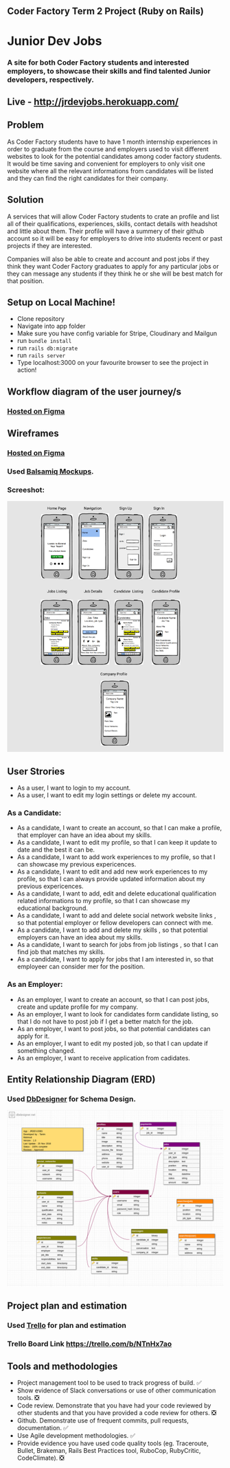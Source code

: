 ## Coder Factory Term 2 Project (Ruby on Rails)
# Junior Dev Jobs
### A site for both Coder Factory students and interested employers, to showcase their skills and find talented Junior developers, respectively.
## Live - http://jrdevjobs.herokuapp.com/

## Problem

As Coder Factory students have to have 1 month internship experiences in order to graduate from the course and employers used to visit different websites to look for the potential candidates among coder factory students. It would be time saving and convenient for employers to only visit one website where all the relevant informations from candidates will be listed and they can find the right candidates for their company.

## Solution

A services that will allow Coder Factory students to crate an profile and list all of their qualifications, experiences, skills, contact details with headshot and little about them. Their profile will have a summery of their github account so it will be easy for employers to drive into students recent or past projects if they are interested.

Companies will also be able to create and account and post jobs if they think they want Coder Factory graduates to apply for any particular jobs or they can message any students if they think he or she will be best match for that position.

## Setup on Local Machine!

* Clone repository
* Navigate into app folder
* Make sure you have config variable for Stripe, Cloudinary and Mailgun
* run ```bundle install```
* run ```rails db:migrate```
* run ```rails server```
* Type localhost:3000 on your favourite browser to see the project in action!

## Workflow diagram of the user journey/s

### [Hosted on Figma](https://www.figma.com/file/ITvhnOhJkzG3xJcFedHzBERt/user-stories)

## Wireframes

### [Hosted on Figma](https://www.figma.com/file/gBwzE8HMUwDQ2DsI6itn4CE1/wireframes)

### Used [Balsamiq Mockups](https://balsamiq.com/products/mockups/).

### Screeshot:

![Job](/wireframes/wireframes.png "Job")

## User Strories
* As a user, I want to login to my account.
* As a user, I want to edit my login settings or delete my account.

### As a Candidate:

* As a candidate, I want to create an account, so that I can make a profile, that employer can have an idea about my skills.
* As a candidate, I want to edit my profile, so that I can keep it update to date and the best it can be.
* As a candidate, I want to add work experiences to my profile, so that I can showcase my previous expericences.
* As a candidate, I want to edit and add new work experiences to my profile, so that I can always provide updated information about my previous expericences.
* As a candidate, I want to add, edit and delete educational qualification related informations to my profile, so that I can showcase my educational background.
* As a candidate, I want to add and delete social network website links , so that potential employer or fellow developers can connect with me.
* As a candidate, I want to add and delete my skills , so that potential employers can have an idea about my skills.
* As a candidate, I want to search for jobs from job listings , so that I can find job that matches my skills.
* As a candidate, I want to apply for jobs that I am interested in, so that employeer can consider mer for the position.

### As an Employer:

* As an employer, I want to create an account, so that I can post jobs, create and update profile for my company.
* As an employer, I want to look for candidates form candidate listing, so that I do not have to post job if I get a better match for the job.
* As an employer, I want to post jobs, so that potential candidates can apply for it.
* As an employer, I want to edit my posted job, so that I can update if something changed.
* As an employer, I want to receive application from cadidates.

## Entity Relationship Diagram (ERD)

### Used [DbDesigner](https://dbdesigner.net/) for Schema Design.

![Schema](/wireframes/schema.png "Schema")

## Project plan and estimation

### Used [Trello](https://trello.com/b/NTnHx7ao) for plan and estimation

###  Trello Board Link https://trello.com/b/NTnHx7ao

## Tools and methodologies

* Project management tool to be used to track progress of build. :white_check_mark:
* Show evidence of Slack conversations or use of other communication tools. :negative_squared_cross_mark:
* Code review. Demonstrate that you have had your code reviewed by other students and that you have provided a code review for others. :negative_squared_cross_mark:
* Github. Demonstrate use of frequent commits, pull requests, documentation. :white_check_mark:
* Use Agile development methodologies. :white_check_mark:
* Provide evidence you have used code quality tools (eg. Traceroute, Bullet, Brakeman, Rails Best Practices tool, RuboCop, RubyCritic, CodeClimate). :negative_squared_cross_mark:
